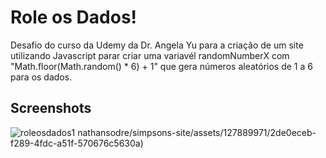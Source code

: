 # Role os Dados!

Desafio do curso da Udemy da Dr. Angela Yu para a criação de um site utilizando Javascript parar criar uma variavél randomNumberX com "Math.floor(Math.random() * 6) + 1" que gera números aleatórios de 1 a 6 para os dados. 

## Screenshots

![roleosdados1](https://github.com/nathansodre/simpsons-site/assets/127889971/b1fef842-af5e-46cb-8574-e67cf5a294d9)
nathansodre/simpsons-site/assets/127889971/2de0eceb-f289-4fdc-a51f-570676c5630a)
